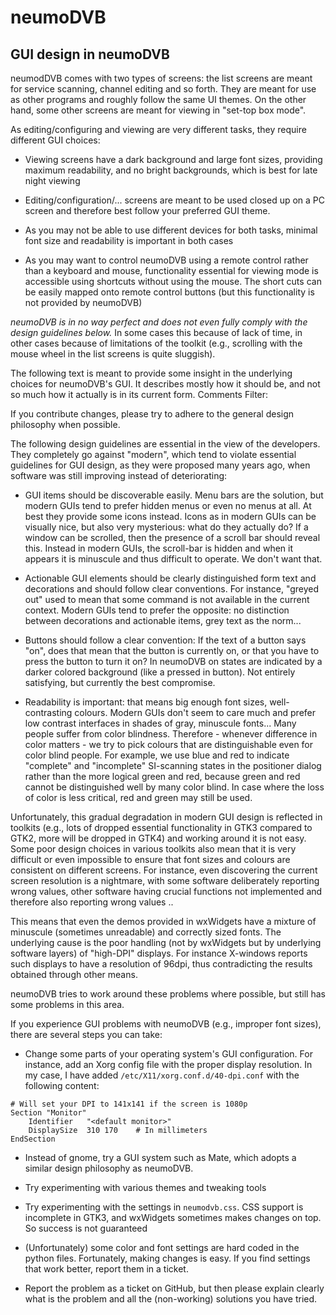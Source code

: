 # neumoDVB #

## GUI design in neumoDVB ##
neumodDVB comes with two types of screens: the list screens are meant for service scanning, channel editing
and so forth. They are meant for use as other programs and roughly follow the same UI themes.
On the other hand, some other screens are meant for viewing in "set-top box mode".

As editing/configuring  and viewing are very different tasks, they require different GUI choices:

* Viewing screens have a dark background and large font sizes, providing maximum readability, and no bright
  backgrounds, which is best for late night viewing

* Editing/configuration/... screens are meant to be used closed up on a PC screen and therefore best follow
  your preferred GUI theme.

* As you may not be able to use different devices for both tasks, minimal font size and readability
  is important in both cases

* As you may want to control neumoDVB using a remote control rather than a keyboard and mouse, functionality
  essential for viewing mode is accessible using shortcuts without using the mouse. The short cuts can be
  easily mapped onto remote control buttons (but this functionality is not provided by neumoDVB)

*neumoDVB is in no way perfect and does not even fully comply with the design guidelines below.* In some
cases this because of lack of time, in other cases because of limitations of the toolkit (e.g., scrolling
with the  mouse wheel in the list screens is quite sluggish).

The following text is meant to provide some insight in the underlying choices for neumoDVB's GUI.
It describes mostly how it should be, and not so much how it actually is in its current form.
Comments Filter:

If you contribute changes, please try to adhere to the general design philosophy when possible.

The following design guidelines are essential in the view of the developers. They completely
go against "modern", which tend to violate essential guidelines for GUI design, as they were
proposed many years ago, when software was still improving instead of deteriorating:

* GUI items should be discoverable easily. Menu bars are the solution, but modern GUIs tend to prefer hidden
menus or even no menus at all. At best they provide some icons instead. Icons as in modern GUIs can be visually
nice, but also  very mysterious: what do they actually do?
If a window can be scrolled, then the presence of a scroll bar should reveal this.
Instead in modern GUIs, the scroll-bar is hidden and when it appears it is minuscule and thus difficult to operate.
We don't want that.


* Actionable GUI elements should be clearly distinguished form text and decorations and should follow clear
conventions. For instance, "greyed out" used to mean that some command is not available in the current context.
Modern GUIs tend to prefer the opposite: no distinction between decorations and actionable items, grey text
as the norm...

* Buttons should follow a clear convention: If the text of a button says "on", does that mean that
  the button is currently on, or that you have to press the button to turn it on? In neumoDVB on states
  are indicated by a darker colored background (like a pressed in button).  Not entirely satisfying,
  but currently the best compromise.

* Readability is important: that means big enough font sizes, well-contrasting colours. Modern GUIs don't
  seem to care much and prefer low contrast interfaces in shades of gray, minuscule fonts... Many people
  suffer from color blindness. Therefore - whenever difference in color matters - we try to pick colours
  that are distinguishable even for color blind people. For example, we use blue and red to indicate
  "complete" and "incomplete" SI-scanning states in the positioner dialog rather than the more logical green
  and red, because green and red cannot be distinguished well by many color blind. In case where the loss
  of color is less critical, red and green may still be used.

Unfortunately, this gradual degradation in modern GUI design is reflected in toolkits
(e.g., lots of dropped essential functionality in GTK3 compared to GTK2, more will be dropped in GTK4) and working
around it is not easy. Some poor design choices in various toolkits also mean that it is very difficult or
even impossible to ensure that font sizes and colours are consistent on different screens.  For instance,
even discovering the current screen resolution is a nightmare, with some software deliberately reporting wrong
values, other software having crucial functions not implemented and therefore also reporting wrong values ..

This means that even the demos provided in wxWidgets have a mixture of minuscule (sometimes unreadable)
and correctly sized fonts. The underlying cause is the poor handling (not by wxWidgets but by underlying
software layers) of "high-DPI" displays. For instance X-windows reports such displays to have a resolution
of 96dpi, thus contradicting the results obtained through other means.

neumoDVB tries to work around these problems where possible, but still has some problems in this area.

If you experience GUI problems with neumoDVB (e.g., improper font sizes), there are several steps you
can take:
* Change some parts of your operating system's GUI configuration. For instance, add an Xorg config file
  with the proper display resolution. In my case, I have added `/etc/X11/xorg.conf.d/40-dpi.conf`
  with the following content:
```
# Will set your DPI to 141x141 if the screen is 1080p
Section "Monitor"
    Identifier   "<default monitor>"
    DisplaySize  310 170    # In millimeters
EndSection
```
 * Instead of gnome, try a GUI system such as Mate, which adopts a similar design philosophy as
   neumoDVB.

 * Try experimenting with various themes and tweaking tools

 * Try experimenting with the settings in `neumodvb.css`. CSS support is incomplete in GTK3,
   and wxWidgets sometimes makes changes on top. So success is not guaranteed

 * (Unfortunately) some color and font settings are hard coded in the python files. Fortunately,
   making changes is easy. If you find settings that work better, report them in a ticket.

 * Report the problem as a ticket on GitHub, but then please explain clearly what is the problem
   and all the (non-working) solutions you have tried.
